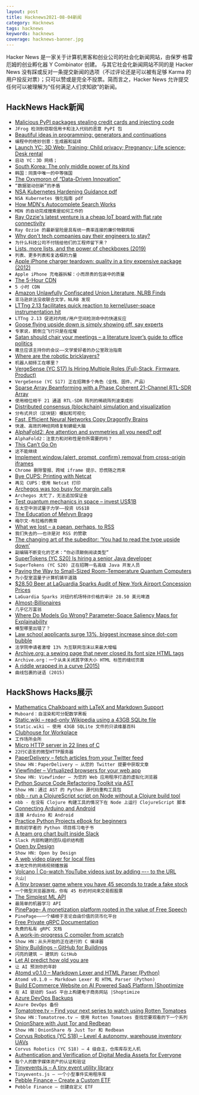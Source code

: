 ```yaml
---
layout: post
title: Hacknews2021-08-04新闻
category: Hacknews
tags: hacknews
keywords: hacknews
coverage: hacknews-banner.jpg
---
```


Hacker News 是一家关于计算机黑客和创业公司的社会化新闻网站，由保罗·格雷厄姆的创业孵化器 Y Combinator 创建。
与其它社会化新闻网站不同的是 Hacker News 没有踩或反对一条提交新闻的选项（不过评论还是可以被有足够 Karma 的用户投反对票）；只可以赞或是完全不投票。简而言之，Hacker News 允许提交任何可以被理解为“任何满足人们求知欲”的新闻。

## HackNews Hack新闻


- [Malicious PyPI packages stealing credit cards and injecting code](https://jfrog.com/blog/malicious-pypi-packages-stealing-credit-cards-injecting-code/)
- `JFrog 检测到窃取信用卡和注入代码的恶意 PyPI 包`
- [Beautiful ideas in programming: generators and continuations](https://www.hhyu.org/posts/generator_and_continuation/)
- `编程中的绝妙创意：生成器和延续`
- [Launch YC: 3D Web; Training; Child privacy; Pregnancy; Life science; Desk rental](item?id=28049500)
- `启动 YC：3D 网络；`
- [South Korea: The only middle power of its kind](https://nationalinterest.org/blog/korea-watch/south-korea-only-middle-power-its-kind-190911)
- `韩国：同类中唯一的中等强国`
- [The Oxymoron of “Data-Driven Innovation”](https://chelseatroy.com/2021/07/30/the-oxymoron-of-data-driven-innovation/)
- `“数据驱动创新”的矛盾`
- [NSA Kubernetes Hardening Guidance pdf](https://media.defense.gov/2021/Aug/03/2002820425/-1/-1/1/CTR_KUBERNETES%20HARDENING%20GUIDANCE.PDF)
- `NSA Kubernetes 强化指南 pdf`
- [How MDN's Autocomplete Search Works](https://hacks.mozilla.org/2021/08/mdns-autocomplete-search/)
- `MDN 的自动完成搜索是如何工作的`
- [Ray Ozzie's latest venture is a cheap IoT board with flat rate connectivity](https://blues.io/)
- `Ray Ozzie 的最新冒险是具有统一费率连接的廉价物联网板`
- [Why don't tech companies pay their engineers to stay?](https://marker.medium.com/why-dont-tech-companies-pay-their-engineers-to-stay-b9c7e4b751e9)
- `为什么科技公司不付钱给他们的工程师留下来？`
- [Lists, more lists, and the power of checkboxes (2019)](https://www.wired.com/story/adam-savage-lists-more-lists-power-checkboxes/)
- `列表、更多列表和复选框的力量`
- [Apple iPhone charger teardown: quality in a tiny expensive package (2012)](http://www.righto.com/2012/05/apple-iphone-charger-teardown-quality.html)
- `Apple iPhone 充电器拆解：小而昂贵的包装中的质量`
- [The 5-Hour CDN](https://fly.io/blog/the-5-hour-content-delivery-network/)
- `5 小时 CDN`
- [Amazon Unlawfully Confiscated Union Literature, NLRB Finds](https://www.vice.com/en/article/bvz3kv/amazon-unlawfully-confiscated-union-literature-nlrb-finds)
- `亚马逊非法没收联合文学，NLRB 发现`
- [LTTng 2.13 facilitates quick reaction to kernel/user-space instrumentation hit](https://lists.lttng.org/pipermail/lttng-dev/2021-August/030046.html)
- `LTTng 2.13 促进对内核/用户空间检测命中的快速反应`
- [Goose flying upside down is simply showing off, say experts](https://wgme.com/news/offbeat/goose-flying-upside-down-is-simply-showing-off-say-experts)
- `专家说，鹅倒立飞行只是在炫耀`
- [Satan should chair your meetings – a literature lover’s guide to office politics](https://www.economist.com/1843/2021/08/03/why-satan-should-chair-your-meetings)
- `撒旦应该主持你的会议——文学爱好者的办公室政治指南`
- [Where are the robotic bricklayers?](https://constructionphysics.substack.com/p/where-are-the-robotic-bricklayers)
- `机器人砌砖工在哪里？`
- [VergeSense (YC S17) Is Hiring Multiple Roles (Full-Stack, Firmware, Product)](https://www.workatastartup.com/companies/vergesense)
- `VergeSense (YC S17) 正在招聘多个角色（全栈、固件、产品）`
- [Sparse Array Beamforming with a Phase Coherent 21-Channel RTL-SDR Array](https://www.rtl-sdr.com/sparse-array-beamforming-with-a-phase-coherent-21-channel-rtl-sdr-array/)
- `使用相位相干 21 通道 RTL-SDR 阵列的稀疏阵列波束成形`
- [Distributed consensus (blockchain) simulation and visualization](https://web3scout.github.io/forcecons-sim/)
- `分布式共识（区块链）模拟和可视化`
- [Fast, Efficient Neural Networks Copy Dragonfly Brains](https://spectrum.ieee.org/fast-efficient-neural-networks-copy-dragonfly-brains)
- `快速、高效的神经网络复制蜻蜓大脑`
- [AlphaFold2: Are attention and symmetries all you need? pdf](https://journals.iucr.org/d/issues/2021/08/00/rr5212/rr5212.pdf)
- `AlphaFold2：注意力和对称性是你所需要的吗？ `
- [This Can’t Go On](https://www.cold-takes.com/this-cant-go-on/)
- `这不能继续`
- [Implement window.{alert, prompt, confirm} removal from cross-origin iframes](https://bugs.chromium.org/p/chromium/issues/detail?id=1065085)
- `Chrome 删除警报、跨域 iframe 提示、恐慌随之而来`
- [Bye CUPS: Printing with Netcat](https://retrohacker.substack.com/p/bye-cups-printing-with-netcat)
- `再见 CUPS：使用 Netcat 打印`
- [Archegos was too busy for margin calls](https://www.bloomberg.com/opinion/articles/2021-07-29/archegos-was-too-busy-for-margin-calls)
- `Archegos 太忙了，无法追加保证金`
- [Test quantum mechanics in space – invest US$1B](https://www.nature.com/articles/d41586-021-02091-8)
- `在太空中测试量子力学——投资 US$1B`
- [The Education of Melvyn Bragg](https://www.newyorker.com/culture/the-new-yorker-interview/the-education-of-melvyn-bragg)
- `梅尔文·布拉格的教育`
- [What we lost – a paean, perhaps, to RSS](https://mattmower.com/2021/08/02/what-we-lost/)
- `我们失去的——也许是对 RSS 的赞歌`
- [The changing art of the subeditor: ‘You had to read the type upside down’](https://www.theguardian.com/media/2021/aug/02/the-changing-art-of-the-subeditor-you-had-to-read-the-type-upside-down)
- `副编辑不断变化的艺术：“你必须颠倒阅读类型”`
- [SuperTokens (YC S20) Is hiring a senior Java developer](https://angel.co/l/2vDCh2)
- `SuperTokens (YC S20) 正在招聘一名高级 Java 开发人员`
- [Paving the Way to Small-Sized Room-Temperature Quantum Computers](https://rnd.iitb.ac.in/research-glimpse/graphene-valleytronics-paving-way-small-sized-room-temperature-quantum-computers)
- `为小型室温量子计算机铺平道路`
- [$28.50 Beer at LaGuardia Sparks Audit of New York Airport Concession Prices](https://eyeoftheflyer.com/2021/08/03/tweet-of-28-50-beer-at-la-guardia-sparks-audit-of-new-york-airport-concession-prices/)
- `LaGuardia Sparks 对纽约机场特许价格的审计 28.50 美元啤酒`
- [Almost-Billionaires](http://lackingambition.com/?p=1464)
- `几乎亿万富翁`
- [Where Do Models Go Wrong? Parameter-Space Saliency Maps for Explainability](https://arxiv.org/abs/2108.01335)
- `模型哪里出错了？`
- [Law school applicants surge 13%, biggest increase since dot-com bubble](https://www.reuters.com/legal/legalindustry/law-school-applicants-surge-13-biggest-increase-since-dot-com-bubble-2021-08-03/)
- `法学院申请者激增 13% 为互联网泡沫以来最大增幅`
- [Archive.org: a sewing page that never closed its font size HTML tags](https://web.archive.org/web/20140310190221/http://www.sewingandembroiderywarehouse.com/embtrb.htm)
- `Archive.org：一个从未关闭其字体大小 HTML 标签的缝纫页面`
- [A riddle wrapped in a curve (2015)](https://blog.cryptographyengineering.com/2015/10/22/a-riddle-wrapped-in-curve/)
- `曲线包裹的谜语 (2015)`


## HackShows Hacks展示

- [ Mathematics Chalkboard with LaTeX and Markdown Support](https://github.com/susam/muboard)
- `Muboard：自渲染和可分配数学黑板`
- [ Static.wiki – read-only Wikipedia using a 43GB SQLite file](http://static.wiki/)
- `Static.wiki – 使用 43GB SQLite 文件的只读维基百科`
- [ Clubhouse for Workplace](https://www.brewbreak.chat/)
- `工作场所会所`
- [ Micro HTTP server in 22 lines of C](https://twitter.com/ilyakurdyukov/status/1421349901720510465)
- `22行C语言的微型HTTP服务器`
- [ PaperDelivery – fetch articles from your Twitter feed](https://paperdelivery.co/)
- `Show HN：PaperDelivery – 从您的 Twitter 提要中获取文章`
- [ Viewfinder – Virtualized browsers for your web app](https://github.com/i5ik/ViewFinder)
- `Show HN: Viewfinder – 为您的 Web 应用程序打造的虚拟化浏览器`
- [ Python Source Code Refactoring Toolkit via AST](https://github.com/isidentical/refactor)
- `Show HN：通过 AST 的 Python 源代码重构工具包`
- [ nbb - run a ClojureScript script on Node without a Clojure build tool](https://github.com/borkdude/nbb)
- `nbb - 在没有 Clojure 构建工具的情况下在 Node 上运行 ClojureScript 脚本`
- [ Connecting Arduino and Android](https://github.com/targist/ardui)
- `连接 Arduino 和 Android`
- [ Practice Python Projects eBook for beginners](https://learnbyexample.github.io/practice_python_projects/preface.html)
- `面向初学者的 Python 项目练习电子书`
- [ A team org chart built inside Slack](https://www.ochart.co/)
- `Slack 内部构建的团队组织结构图`
- [ Open by Design](https://openby.design/?0)
- `Show HN: Open by Design`
- [ A web video player for local files](https://webvideoplayer.org/)
- `本地文件的网络视频播放器`
- [ Volcano | Co-watch YouTube videos just by adding –-- to the URL](item?id=28039474)
- `火山|`
- [ A tiny browser game where you have 45 seconds to trade a fake stock](https://paper-trader.davjhan.com)
- `一个微型浏览器游戏，你有 45 秒的时间来交易假股票`
- [ The Simplest ML API](https://doc.clickup.com/d/27gfr-343/show-hn)
- `最简单的机器学习 API`
- [ PinePage– A monetization platform rooted in the value of Free Speech](https://pinepage.com/)
- `PinePage——一个植根于言论自由价值的货币化平台`
- [ Free Private gRPC Documentation](https://blog.gendocu.com/posts/gendocu-v0.3-beta-release/)
- `免费的私有 gRPC 文档`
- [ A work-in-progress C compiler from scratch](https://github.com/riicchhaarrd/ocean)
- `Show HN：从头开始的正在进行的 C 编译器`
- [ Shiny Buildings – GitHub for Buildings](https://shinybuildings.com)
- `闪亮的建筑 – 建筑的 GitHub`
- [ Let AI predict how old you are](https://attractivenesstest.com/predictage)
- `让 AI 预测你的年龄`
- [ Atomd v0.1.0 – Markdown Lexer and HTML Parser (Python)](https://github.com/stonepresto/atomd)
- `Atomd v0.1.0 – Markdown Lexer 和 HTML Parser (Python)`
- [ Build ECommerce Website on AI Powered SaaS Platform |Shoptimize](https://www.shoptimize.ai/)
- `在 AI 驱动的 SaaS 平台上构建电子商务网站 |Shoptimize`
- [ Azure DevOps Backups](https://backrightup.com)
- `Azure DevOps 备份`
- [ Tomatotree.tv – Find your next series to watch using Rotten Tomatoes](https://tomatotree.tv/)
- `Show HN：Tomatotree.tv – 使用 Rotten Tomatoes 查找您要观看的下一个系列`
- [ OnionShare with Just Tor and Redbean](https://github.com/ndren/redbean-onionshare)
- `Show HN：OnionShare 与 Just Tor 和 Redbean`
- [ Corvus Robotics (YC S18) – Level 4 autonomy, warehouse inventory UAVs](http://spectrum.ieee.org/drone-warehouse-corvus-robotics)
- `Corvus Robotics (YC S18) – 4 级自主，仓库库存无人机`
- [ Authentication and Verification of Digital Media Assets for Everyone](https://www.tovera.com)
- `每个人的数字媒体资产的认证和验证`
- [ Tinyevents.js – A tiny event utility library](https://github.com/sachinchoolur/tiny-events.js)
- `Tinyevents.js – 一个小型事件实用程序库`
- [ Pebble Finance – Create a Custom ETF](https://pebble.finance/p/f7dc6d732363464487ca5a84a00ce24a)
- `Pebble Finance – 创建自定义 ETF`

